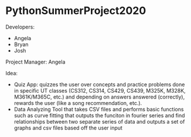 # PythonSummerProject2020

Developers: 
- Angela
- Bryan
- Josh

Project Manager: Angela

Idea:
- Quiz App: quizzes the user over concepts and practice problems done in specific UT classes (CS312, CS314, CS429, CS439, M325K, M328K, M361K/M365C, etc.) and depending on answers answered (correctly), rewards the user (like a song recommendation, etc.). 
- Data Analyzing Tool that takes CSV files and performs basic functions such as curve fitting that outputs the funciton in fourier series and find relationships between two separate series of data and outputs a set of graphs and csv files based off the user input
